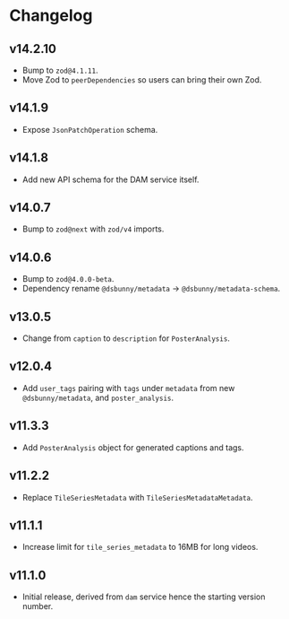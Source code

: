 # Changelog
## v14.2.10
- Bump to `zod@4.1.11`.
- Move Zod to `peerDependencies` so users can bring their own Zod.

## v14.1.9
- Expose `JsonPatchOperation` schema.

## v14.1.8
- Add new API schema for the DAM service itself.

## v14.0.7
- Bump to `zod@next` with `zod/v4` imports.

## v14.0.6
- Bump to `zod@4.0.0-beta`.
- Dependency rename `@dsbunny/metadata` → `@dsbunny/metadata-schema`.

## v13.0.5
- Change from `caption` to `description` for `PosterAnalysis`.

## v12.0.4
- Add `user_tags` pairing with `tags` under `metadata` from new `@dsbunny/metadata`, and `poster_analysis`.

## v11.3.3
- Add `PosterAnalysis` object for generated captions and tags.

## v11.2.2
- Replace `TileSeriesMetadata` with `TileSeriesMetadataMetadata`.

## v11.1.1
- Increase limit for `tile_series_metadata` to 16MB for long videos.

## v11.1.0
- Initial release, derived from `dam` service hence the starting version number.
